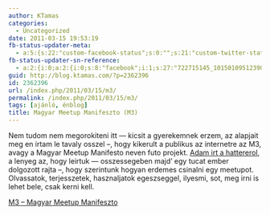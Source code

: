 ```yaml
---
author: KTamas
categories:
  - Uncategorized
date: 2011-03-15 19:53:19
fb-status-updater-meta:
  - a:5:{s:22:"custom-facebook-status";s:0:"";s:21:"custom-twitter-status";s:0:"";s:7:"fb-push";s:1:"1";s:7:"tw-push";s:1:"1";s:4:"push";s:1:"1";}
fb-status-updater-sn-reference:
  - a:2:{i:0;a:2:{i:0;s:8:"facebook";i:1;s:27:"722715145_10150109512390146";}i:1;a:2:{i:0;s:7:"twitter";i:1;s:17:"4.77472345441E+16";}}
guid: http://blog.ktamas.com/?p=2362396
id: 2362396
url: /index.php/2011/03/15/m3/
permalink: /index.php/2011/03/15/m3/
tags: [ajánló, énblog]
title: Magyar Meetup Manifeszto (M3)
---
```


Nem tudom nem megorokiteni itt &#8212; kicsit a gyerekemnek erzem, az alapjait meg en irtam le tavaly osszel &#8211;, hogy kikerult a publikus az internetre az M3, avagy a Magyar Meetup Manifesto neven futo projekt. [Adam irt a hattererol](http://worldshots.hu/2011-03/meetup-manifesto/), a lenyeg az, hogy leirtuk &#8212; osszessegeben majd&#8217; egy tucat ember dolgozott rajta &#8211;, hogy szerintunk hogyan erdemes csinalni egy meetupot. Olvassatok, terjesszetek, hasznaljatok egeszseggel, ilyesmi, sot, meg irni is lehet bele, csak kerni kell.

[M3 &#8211; Magyar Meetup Manifeszto](https://docs.google.com/document/d/1wE847qiHzeSpqfg-km_MXc5Nf5b3aP-PynzR5_qsSZ8/edit?hl=hu#)
